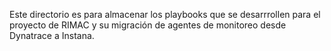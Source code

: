 Este directorio es para almacenar los playbooks que se desarrrollen para el proyecto
de RIMAC y su migración de agentes de monitoreo desde Dynatrace a Instana.
